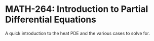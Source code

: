 # MATH-264: Introduction to Partial Differential Equations

A quick introduction to the heat PDE and the various cases to solve for.
